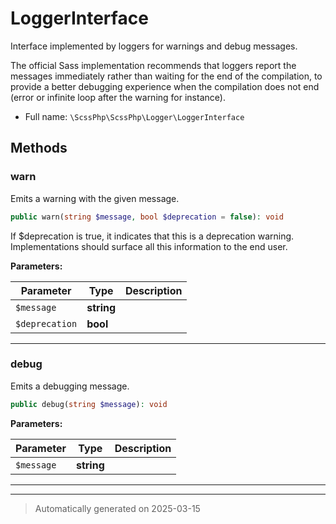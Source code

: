 
# LoggerInterface

Interface implemented by loggers for warnings and debug messages.

The official Sass implementation recommends that loggers report the
messages immediately rather than waiting for the end of the
compilation, to provide a better debugging experience when the
compilation does not end (error or infinite loop after the warning
for instance).

* Full name: `\ScssPhp\ScssPhp\Logger\LoggerInterface`



## Methods


### warn

Emits a warning with the given message.

```php
public warn(string $message, bool $deprecation = false): void
```

If $deprecation is true, it indicates that this is a deprecation
warning. Implementations should surface all this information to
the end user.






**Parameters:**

| Parameter | Type | Description |
|-----------|------|-------------|
| `$message` | **string** |  |
| `$deprecation` | **bool** |  |





***

### debug

Emits a debugging message.

```php
public debug(string $message): void
```








**Parameters:**

| Parameter | Type | Description |
|-----------|------|-------------|
| `$message` | **string** |  |





***


***
> Automatically generated on 2025-03-15
